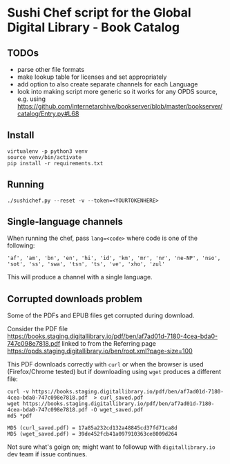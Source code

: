 Sushi Chef script for the Global Digital Library - Book Catalog
===============================================================


TODOs
-----

  - parse other file formats
  - make lookup table for licenses and set appropriately
  - add option to also create separate channels for each Language
  - look into making script more generic so it works for any OPDS source, e.g.
    using https://github.com/internetarchive/bookserver/blob/master/bookserver/catalog/Entry.py#L68



Install
-------

    virtualenv -p python3 venv
    source venv/bin/activate
    pip install -r requirements.txt



Running
-------

    ./sushichef.py --reset -v --token=<YOURTOKENHERE>




Single-language channels
------------------------
When running the chef, pass `lang=<code>` where code is one of the following:

    'af', 'am', 'bn', 'en', 'hi', 'id', 'km', 'mr', 'nr', 'ne-NP', 'nso',
    'sot', 'ss', 'swa', 'tsn', 'ts', 've', 'xho', 'zul'

This will produce a channel with a single language.






Corrupted downloads problem
---------------------------
Some of the PDFs and EPUB files get corrupted during download.

Consider the PDF file
https://books.staging.digitallibrary.io/pdf/ben/af7ad01d-7180-4cea-bda0-747c098e7818.pdf
linked to from the Referring page https://opds.staging.digitallibrary.io/ben/root.xml?page-size=100


This PDF downloads correctly with `curl` or when the browser is used (Firefox/Chrome tested)
but if downloading using  `wget` produces a different file:

    curl -v https://books.staging.digitallibrary.io/pdf/ben/af7ad01d-7180-4cea-bda0-747c098e7818.pdf  > curl_saved.pdf
    wget https://books.staging.digitallibrary.io/pdf/ben/af7ad01d-7180-4cea-bda0-747c098e7818.pdf -O wget_saved.pdf
    md5 *pdf

    MD5 (curl_saved.pdf) = 17a85a232cd132a48845cd37fd71ca8d
    MD5 (wget_saved.pdf) = 39de452fcb41a097910363ce8009d264

Not sure what's goign on; might want to followup with `digitallibrary.io` dev team if issue continues.
